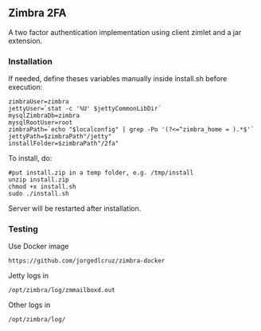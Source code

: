 ## Zimbra 2FA

A two factor authentication implementation using client zimlet and a jar extension.

### Installation

If needed, define theses variables manually inside install.sh before execution:

	zimbraUser=zimbra
	jettyUser=`stat -c '%U' $jettyCommonLibDir`
	mysqlZimbraDb=zimbra
	mysqlRootUser=root
	zimbraPath=`echo "$localconfig" | grep -Po '(?<=^zimbra_home = ).*$'`
	jettyPath=$zimbraPath"/jetty"
	installFolder=$zimbraPath"/2fa"

To install, do:

	#put install.zip in a temp folder, e.g. /tmp/install
	unzip install.zip
	chmod +x install.sh
	sudo ./install.sh

Server will be restarted after installation.
### Testing

Use Docker image
	
	https://github.com/jorgedlcruz/zimbra-docker

Jetty logs in

	/opt/zimbra/log/zmmailboxd.out

Other logs in
	
	/opt/zimbra/log/
